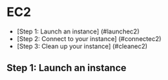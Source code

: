 # EC2
- [Step 1: Launch an instance] (#launchec2)
- [Step 2: Connect to your instance] (#connectec2)
- [Step 3: Clean up your instance] (#cleanec2)

## <a name="launchec2">Step 1: Launch an instance</a>
